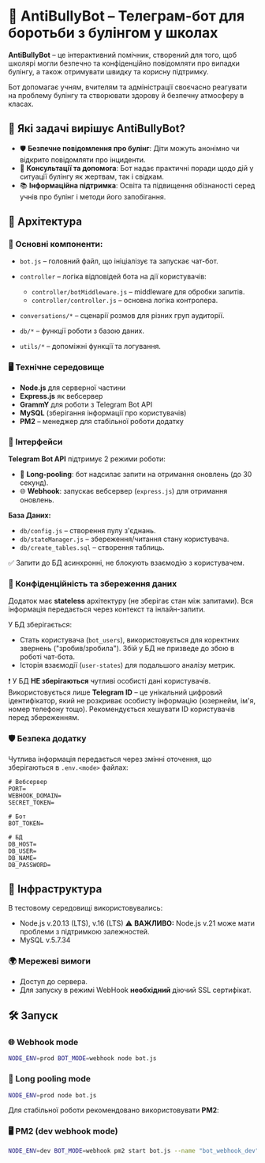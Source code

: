 # 🤖 AntiBullyBot – Телеграм-бот для боротьби з булінгом у школах

**AntiBullyBot** – це інтерактивний помічник, створений для того, щоб школярі могли безпечно та конфіденційно повідомляти про випадки булінгу, а також отримувати швидку та корисну підтримку.

Бот допомагає учням, вчителям та адміністрації своєчасно реагувати на проблему булінгу та створювати здорову й безпечну атмосферу в класах.

## 🎯 Які задачі вирішує AntiBullyBot?

* 🛡️ **Безпечне повідомлення про булінг**: Діти можуть анонімно чи відкрито повідомляти про інциденти.
* 💬 **Консультації та допомога**: Бот надає практичні поради щодо дій у ситуації булінгу як жертвам, так і свідкам.
* 📚 **Інформаційна підтримка**: Освіта та підвищення обізнаності серед учнів про булінг і методи його запобігання.

## 📐 Архітектура

### 📂 Основні компоненти:

* `bot.js` – головний файл, що ініціалізує та запускає чат-бот.
* `controller` – логіка відповідей бота на дії користувачів:

  * `controller/botMiddleware.js` – middleware для обробки запитів.
  * `controller/controller.js` – основна логіка контролера.
* `conversations/*` – сценарії розмов для різних груп аудиторії.
* `db/*` – функції роботи з базою даних.
* `utils/*` – допоміжні функції та логування.

### 🖥️ Технічне середовище

* **Node.js** для серверної частини
* **Express.js** як вебсервер
* **GrammY** для роботи з Telegram Bot API
* **MySQL** (зберігання інформації про користувачів)
* **PM2** – менеджер для стабільної роботи додатку

### 🔌 Інтерфейси

**Telegram Bot API** підтримує 2 режими роботи:

* 🔄 **Long-pooling**: бот надсилає запити на отримання оновлень (до 30 секунд).
* 🌐 **Webhook**: запускає вебсервер (`express.js`) для отримання оновлень.

**База Даних:**

* `db/config.js` – створення пулу з'єднань.
* `db/stateManager.js` – збереження/читання стану користувача.
* `db/create_tables.sql` – створення таблиць.

✅ Запити до БД асинхронні, не блокують взаємодію з користувачем.

### 🔐 Конфіденційність та збереження даних

Додаток має **stateless** архітектуру (не зберігає стан між запитами). Вся інформація передається через контекст та інлайн-запити.

У БД зберігається:

* Стать користувача (`bot_users`), використовується для коректних звернень ("зробив/зробила"). Збій у БД не призведе до збою в роботі чат-бота.
* Історія взаємодії (`user-states`) для подальшого аналізу метрик.

❗ У БД **НЕ зберігаються** чутливі особисті дані користувачів. Використовується лише **Telegram ID** – це унікальний цифровий ідентифікатор, який не розкриває особисту інформацію (юзернейм, ім'я, номер телефону тощо). Рекомендується хешувати ID користувачів перед збереженням.

### 🛡️ Безпека додатку

Чутлива інформація передається через змінні оточення, що зберігаються в `.env.<mode>` файлах:

```dotenv
# Вебсервер
PORT=
WEBHOOK_DOMAIN=
SECRET_TOKEN=

# Бот
BOT_TOKEN=

# БД
DB_HOST=
DB_USER=
DB_NAME=
DB_PASSWORD=
```

## 🚀 Інфраструктура

В тестовому середовищі використовувались:

* Node.js v.20.13 (LTS), v.16 (LTS)
  ⚠️ **ВАЖЛИВО:** Node.js v.21 може мати проблеми з підтримкою залежностей.
* MySQL v.5.7.34

### 🌍 Мережеві вимоги

* Доступ до сервера.
* Для запуску в режимі WebHook **необхідний** діючий SSL сертифікат.

## 🛠️ Запуск

### 🌐 Webhook mode

```bash
NODE_ENV=prod BOT_MODE=webhook node bot.js
```

### 🔄 Long pooling mode

```bash
NODE_ENV=prod node bot.js
```

Для стабільної роботи рекомендовано використовувати **PM2**:

### 🖥️ PM2 (dev webhook mode)

```bash
NODE_ENV=dev BOT_MODE=webhook pm2 start bot.js --name "bot_webhook_dev" --log <logFileName>
```
